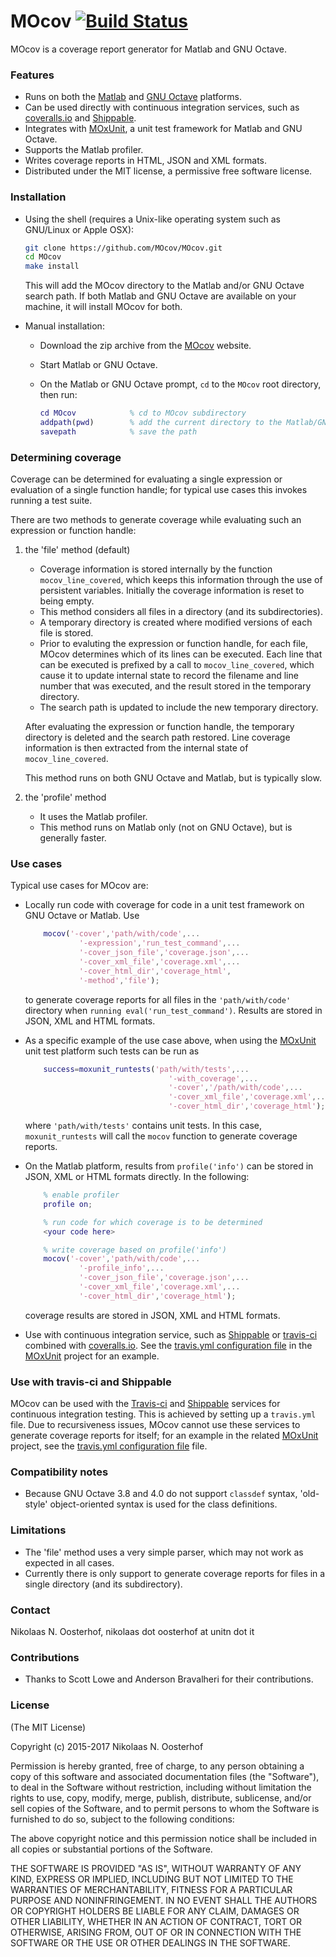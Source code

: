 # MOcov [![Build Status](https://travis-ci.org/MOcov/MOcov.svg?branch=master)](https://travis-ci.org/MOcov/MOcov)

MOcov is a coverage report generator for Matlab and GNU Octave.


### Features

- Runs on both the [Matlab] and [GNU Octave] platforms.
- Can be used directly with continuous integration services, such as [coveralls.io] and [Shippable].
- Integrates with [MOxUnit], a unit test framework for Matlab and GNU Octave.
- Supports the Matlab profiler.
- Writes coverage reports in HTML, JSON and XML formats.
- Distributed under the MIT license, a permissive free software license.


### Installation

- Using the shell (requires a Unix-like operating system such as GNU/Linux or Apple OSX):

    ```bash
    git clone https://github.com/MOcov/MOcov.git
    cd MOcov
    make install
    ```
    This will add the MOcov directory to the Matlab and/or GNU Octave search path. If both Matlab and GNU Octave are available on your machine, it will install MOcov for both.

- Manual installation:

    + Download the zip archive from the [MOcov] website.
    + Start Matlab or GNU Octave.
    + On the Matlab or GNU Octave prompt, `cd` to the `MOcov` root directory, then run:
    
        ```matlab
        cd MOcov            % cd to MOcov subdirectory
        addpath(pwd)        % add the current directory to the Matlab/GNU Octave path
        savepath            % save the path
        ```


### Determining coverage

Coverage can be determined for evaluating a single expression or evaluation of a single function handle; for typical use cases this invokes running a test suite. 

There are two methods to generate coverage while evaluating such an expression or function handle:

1. the 'file' method (default)

    - Coverage information is stored internally by the function `mocov_line_covered`, which keeps this information through the use of persistent variables. Initially the coverage information is reset to being empty.
    - This method considers all files in a directory (and its subdirectories).
    - A temporary directory is created where modified versions of each file is stored.
    - Prior to evaluting the expression or function handle, for each file, MOcov determines which of its lines can be executed. Each line that can be executed is prefixed by a call to `mocov_line_covered`, which cause it to update internal state to record the filename and line number that was executed, and the result stored in the temporary directory.
    - The search path is updated to include the new temporary directory.
    
    After evaluating the expression or function handle, the temporary directory is deleted and the search path restored. Line coverage information is then extracted from the internal state of `mocov_line_covered`.
    
    This method runs on both GNU Octave and Matlab, but is typically slow.

2. the 'profile' method
    - It uses the Matlab profiler. 
    - This method runs on Matlab only (not on GNU Octave), but is generally faster.


### Use cases

Typical use cases for MOcov are:

-   Locally run code with coverage for code in a unit test framework on GNU Octave or Matlab. Use

    ```matlab    
        mocov('-cover','path/with/code',...
                '-expression','run_test_command',...
                '-cover_json_file','coverage.json',...
                '-cover_xml_file','coverage.xml',...
                '-cover_html_dir','coverage_html',
                '-method','file');
    ```

    to generate coverage reports for all files in the `'path/with/code'` directory when `running eval('run_test_command')`. Results are stored in JSON, XML and HTML formats.

-   As a specific example of the use case above, when using the [MOxUnit] unit test platform such tests can be run as

    ```matlab
        success=moxunit_runtests('path/with/tests',...
                                    '-with_coverage',...
                                    '-cover','/path/with/code',...
                                    '-cover_xml_file','coverage.xml',...
                                    '-cover_html_dir','coverage_html');
    ```

    where `'path/with/tests'` contains unit tests. In this case, `moxunit_runtests` will call the `mocov` function to generate coverage reports.

-   On the Matlab platform, results from `profile('info')` can be stored in JSON, XML or HTML formats directly. In the following:

    ```matlab
        % enable profiler
        profile on;

        % run code for which coverage is to be determined
        <your code here>

        % write coverage based on profile('info')
        mocov('-cover','path/with/code',...
                '-profile_info',...
                '-cover_json_file','coverage.json',...
                '-cover_xml_file','coverage.xml',...
                '-cover_html_dir','coverage_html');
    ```

    coverage results are stored in JSON, XML and HTML formats.

-   Use with continuous integration service, such as [Shippable] or [travis-ci] combined with [coveralls.io]. See the   [travis.yml configuration file] in the [MOxUnit] project for an example.


### Use with travis-ci and Shippable
MOcov can be used with the [Travis-ci] and [Shippable] services for continuous integration testing. This is achieved by setting up a `travis.yml` file. Due to recursiveness issues, MOcov cannot use these services to generate coverage reports for itself; for an example in the related [MOxUnit] project, see the [travis.yml configuration file] file.


### Compatibility notes
- Because GNU Octave 3.8 and 4.0 do not support `classdef` syntax, 'old-style' object-oriented syntax is used for the class definitions. 


### Limitations
- The 'file' method uses a very simple parser, which may not work as expected in all cases.
- Currently there is only support to generate coverage reports for files in a single directory (and its subdirectory).


### Contact
Nikolaas N. Oosterhof, nikolaas dot oosterhof at unitn dot it


### Contributions
- Thanks to Scott Lowe and Anderson Bravalheri for their contributions.


### License

(The MIT License)

Copyright (c) 2015-2017 Nikolaas N. Oosterhof

Permission is hereby granted, free of charge, to any person obtaining
a copy of this software and associated documentation files (the
"Software"), to deal in the Software without restriction,
including without limitation the rights to use, copy, modify, merge,
publish, distribute, sublicense, and/or sell copies of the Software,
and to permit persons to whom the Software is furnished to do so,
subject to the following conditions:

The above copyright notice and this permission notice shall be
included in all copies or substantial portions of the Software.

THE SOFTWARE IS PROVIDED "AS IS", WITHOUT WARRANTY OF ANY KIND,
EXPRESS OR IMPLIED, INCLUDING BUT NOT LIMITED TO THE WARRANTIES OF
MERCHANTABILITY, FITNESS FOR A PARTICULAR PURPOSE AND NONINFRINGEMENT.
IN NO EVENT SHALL THE AUTHORS OR COPYRIGHT HOLDERS BE LIABLE FOR ANY
CLAIM, DAMAGES OR OTHER LIABILITY, WHETHER IN AN ACTION OF CONTRACT,
TORT OR OTHERWISE, ARISING FROM, OUT OF OR IN CONNECTION WITH THE
SOFTWARE OR THE USE OR OTHER DEALINGS IN THE SOFTWARE.



[GNU Octave]: http://www.gnu.org/software/octave/
[Matlab]: http://www.mathworks.com/products/matlab/
[MOxUnit]: https://github.com/MOxUnit/MOxUnit
[MOcov]: https://github.com/MOcov/MOcov
[MOxUnit .travis.yml]: https://github.com/MOxUnit/MOxUnit/blob/master/.travis.yml
[Travis-ci]: https://travis-ci.org
[coveralls.io]: https://coveralls.io/
[travis.yml configuration file]: https://github.com/MOxUnit/MOxUnit/blob/master/.travis.yml
[Shippable]: https://shippable.com

